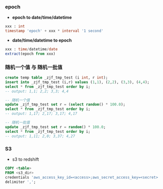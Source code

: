 ### epoch

* **epoch to date/time/datetime**
```sql
xxx : int
timestamp 'epoch' + xxx * interval '1 second'
```

* **date/time/datetime to epoch**
```sql
xxx : time/datetime/date
extract(epoch from xxx)
```

### 随机一个值 与 随机一批值
```sql
create temp table _zjf_tmp_test (i int, r int);
insert into _zjf_tmp_test (i,r) values (1,1), (2,2), (3,3), (4,4);
select * from _zjf_tmp_test order by i;
-- output: 1,1; 2,2; 3,3; 4,4

-- 随机一个值
update _zjf_tmp_test set r = (select random() * 100.0);
select * from _zjf_tmp_test order by i;
-- output: 1,17; 2,17; 3,17; 4,17

-- 随机一批值
update _zjf_tmp_test set r = random() * 100.0;
select * from _zjf_tmp_test order by i;
-- output: 1,11; 2,0; 3,37; 4,27
```

### S3

* s3 to redshift

```sql
COPY <table> 
FROM <s3_dir> 
credentials 'aws_access_key_id=<access>;aws_secret_access_key=<secret>' 
delimiter ',';
```

